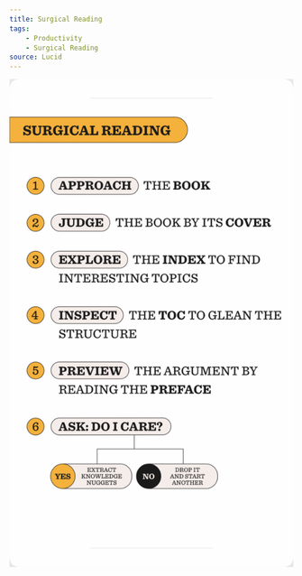```yaml
---
title: Surgical Reading
tags:
    - Productivity
    - Surgical Reading
source: Lucid
---
```

![](IMG_5270F2420047-1.jpeg)